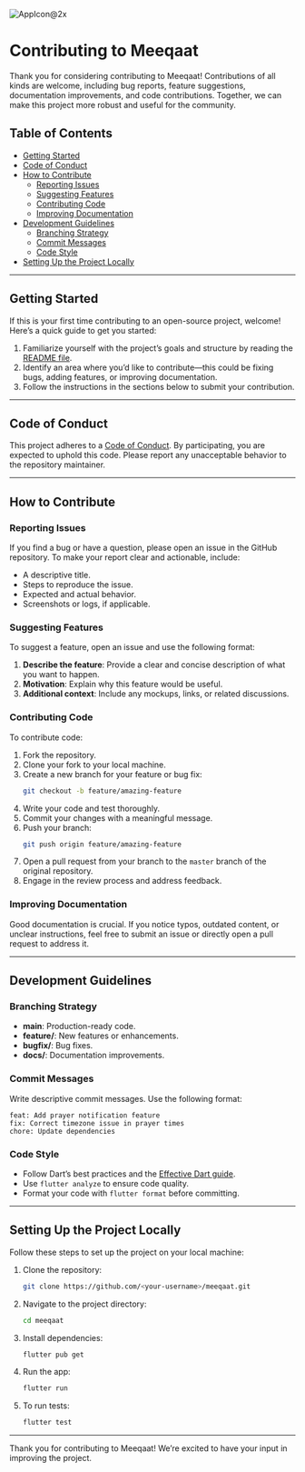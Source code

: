 ![AppIcon@2x](https://github.com/user-attachments/assets/e1038bf3-3608-40d3-92e9-cef3ef941caa)
# Contributing to Meeqaat

Thank you for considering contributing to Meeqaat! Contributions of all kinds are welcome, including bug reports, feature suggestions, documentation improvements, and code contributions. Together, we can make this project more robust and useful for the community.

## Table of Contents

- [Getting Started](#getting-started)
- [Code of Conduct](#code-of-conduct)
- [How to Contribute](#how-to-contribute)
  - [Reporting Issues](#reporting-issues)
  - [Suggesting Features](#suggesting-features)
  - [Contributing Code](#contributing-code)
  - [Improving Documentation](#improving-documentation)
- [Development Guidelines](#development-guidelines)
  - [Branching Strategy](#branching-strategy)
  - [Commit Messages](#commit-messages)
  - [Code Style](#code-style)
- [Setting Up the Project Locally](#setting-up-the-project-locally)

---

## Getting Started

If this is your first time contributing to an open-source project, welcome! Here’s a quick guide to get you started:

1. Familiarize yourself with the project’s goals and structure by reading the [README file](./README.md).
2. Identify an area where you’d like to contribute—this could be fixing bugs, adding features, or improving documentation.
3. Follow the instructions in the sections below to submit your contribution.

---

## Code of Conduct

This project adheres to a [Code of Conduct](./CODE_OF_CONDUCT.md). By participating, you are expected to uphold this code. Please report any unacceptable behavior to the repository maintainer.

---

## How to Contribute

### Reporting Issues

If you find a bug or have a question, please open an issue in the GitHub repository. To make your report clear and actionable, include:

- A descriptive title.
- Steps to reproduce the issue.
- Expected and actual behavior.
- Screenshots or logs, if applicable.

### Suggesting Features

To suggest a feature, open an issue and use the following format:

1. **Describe the feature**: Provide a clear and concise description of what you want to happen.
2. **Motivation**: Explain why this feature would be useful.
3. **Additional context**: Include any mockups, links, or related discussions.

### Contributing Code

To contribute code:

1. Fork the repository.
2. Clone your fork to your local machine.
3. Create a new branch for your feature or bug fix:
   ```bash
   git checkout -b feature/amazing-feature
   ```
4. Write your code and test thoroughly.
5. Commit your changes with a meaningful message.
6. Push your branch:
   ```bash
   git push origin feature/amazing-feature
   ```
7. Open a pull request from your branch to the `master` branch of the original repository.
8. Engage in the review process and address feedback.

### Improving Documentation

Good documentation is crucial. If you notice typos, outdated content, or unclear instructions, feel free to submit an issue or directly open a pull request to address it.

---

## Development Guidelines

### Branching Strategy

- **main**: Production-ready code.
- **feature/**: New features or enhancements.
- **bugfix/**: Bug fixes.
- **docs/**: Documentation improvements.

### Commit Messages

Write descriptive commit messages. Use the following format:

```
feat: Add prayer notification feature
fix: Correct timezone issue in prayer times
chore: Update dependencies
```

### Code Style

- Follow Dart’s best practices and the [Effective Dart guide](https://dart.dev/guides/language/effective-dart).
- Use `flutter analyze` to ensure code quality.
- Format your code with `flutter format` before committing.

---

## Setting Up the Project Locally

Follow these steps to set up the project on your local machine:

1. Clone the repository:
   ```bash
   git clone https://github.com/<your-username>/meeqaat.git
   ```
2. Navigate to the project directory:
   ```bash
   cd meeqaat
   ```
3. Install dependencies:
   ```bash
   flutter pub get
   ```
4. Run the app:
   ```bash
   flutter run
   ```
5. To run tests:
   ```bash
   flutter test
   ```

---

Thank you for contributing to Meeqaat! We’re excited to have your input in improving the project.

